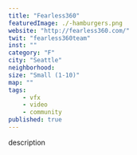 ```yaml
---
title: "Fearless360"
featuredImage: ./-hamburgers.png
website: "http://fearless360.com/"
twit: "fearless360team"
inst: ""
category: "F"
city: "Seattle"
neighborhood:
size: "Small (1-10)"
map: ""
tags:
    - vfx
    - video
    - community
published: true
---
```


description

